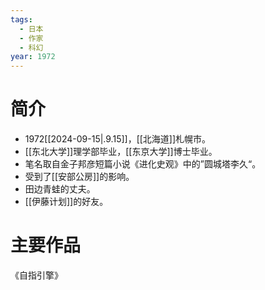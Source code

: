 ```yaml
---
tags:
  - 日本
  - 作家
  - 科幻
year: 1972
---
```

# 简介

- 1972[[2024-09-15|.9.15]]，[[北海道]]札幌市。
- [[东北大学]]理学部毕业，[[东京大学]]博士毕业。
- 笔名取自金子邦彦短篇小说《进化史观》中的”圆城塔李久“。
- 受到了[[安部公房]]的影响。
- 田边青蛙的丈夫。
- [[伊藤计划]]的好友。
# 主要作品

《自指引擎》